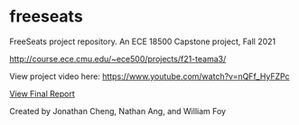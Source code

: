 # freeseats

FreeSeats project repository. An ECE 18500 Capstone project, Fall 2021

http://course.ece.cmu.edu/~ece500/projects/f21-teama3/

View project video here: https://www.youtube.com/watch?v=nQFf_HyFZPc

[View Final Report](18500_Final_Report.pdf)

Created by Jonathan Cheng, Nathan Ang, and William Foy
